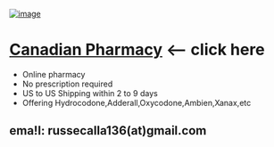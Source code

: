 
[![image](https://pharmacy-express.top/images/hdr/bg_5.jpg)](https://pharmacy-express.top/)
# [Canadian Pharmacy](https://pharmacy-express.top/)  <-- click here


- Online pharmacy
- No prescription required
- US to US Shipping within 2 to 9 days
- Offering Hydrocodone,Adderall,Oxycodone,Ambien,Xanax,etc


## ema!l: russecalla136(at)gmail.com

